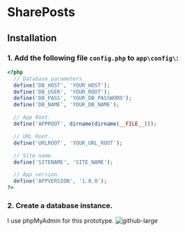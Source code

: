 # SharePosts

## Installation

### 1. Add the following file `config.php` to `app\config\`:
```php
<?php
  // Database parameters.
  define('DB_HOST', 'YOUR_HOST');
  define('DB_USER', 'YOUR_ROOT');
  define('DB_PASS', 'YOUR_DB_PASSWORD');
  define('DB_NAME', 'YOUR_DB_NAME');

  // App Root.
  define('APPROOT', dirname(dirname(__FILE__)));

  // URL Root.
  define('URLROOT', 'YOUR_URL_ROOT');

  // Site name.
  define('SITENAME', 'SITE_NAME');

  // App version.
  define('APPVERSION', '1.0.0');
?> 
```

### 2. Create a database instance.
I use phpMyAdmin for this prototype.
![github-large](https://github.com/iulianoana/Assets/blob/master/dbexample.png "phpMyAdmin")